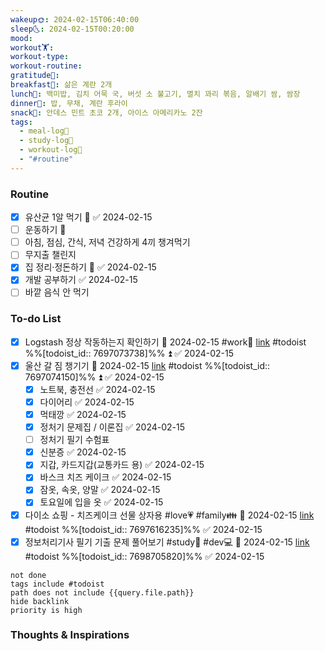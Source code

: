 ```yaml
---
wakeup🌞: 2024-02-15T06:40:00
sleep🌜: 2024-02-15T00:20:00
mood: 
workout🏋️: 
workout-type: 
workout-routine: 
gratitude🙏: 
breakfast🍳: 삶은 계란 2개
lunch🍚: 백미밥, 김치 어묵 국, 버섯 소 불고기, 멸치 꽈리 볶음, 알배기 쌈, 쌈장
dinner🥗: 밥, 무채, 계란 후라이
snack🍬: 안데스 민트 초코 2개, 아이스 아메리카노 2잔
tags:
  - meal-log📝
  - study-log📓
  - workout-log💪
  - "#routine"
---
```

### Routine 
- [x] 유산균 1알 먹기 🔼 ✅ 2024-02-15
- [ ] 운동하기 🔼
- [ ] 아침, 점심, 간식, 저녁 건강하게 4끼 챙겨먹기
- [ ] 무지출 챌린지 
- [x] 집 정리·정돈하기 🔼 ✅ 2024-02-15
- [x] 개발 공부하기 ✅ 2024-02-15
- [ ] 바깥 음식 안 먹기 

### To-do List 
- [x] Logstash 정상 작동하는지 확인하기 📅 2024-02-15 #work🏢 [link](https://todoist.com/showTask?id=7697073738) #todoist  %%[todoist_id:: 7697073738]%% ⏫ ✅ 2024-02-15
- [x] 울산 갈 짐 챙기기 📅 2024-02-15 [link](https://todoist.com/showTask?id=7697074150) #todoist  %%[todoist_id:: 7697074150]%% ⏫ ✅ 2024-02-15
	- [x] 노트북, 충전선 ✅ 2024-02-15
	- [x] 다이어리 ✅ 2024-02-15
	- [x] 먹태깡 ✅ 2024-02-15
	- [x] 정처기 문제집 / 이론집 ✅ 2024-02-15
	- [ ] 정처기 필기 수험표
	- [x] 신분증 ✅ 2024-02-15
	- [x] 지갑, 카드지갑(교통카드 용) ✅ 2024-02-15
	- [x] 바스크 치즈 케이크 ✅ 2024-02-15
	- [x] 잠옷, 속옷, 양말 ✅ 2024-02-15
	- [x] 토요일에 입을 옷 ✅ 2024-02-15
- [x] 다이소 쇼핑 - 치즈케이크 선물 상자용 #love💗 #family👪 📅 2024-02-15 [link](https://todoist.com/showTask?id=7697616235) #todoist  %%[todoist_id:: 7697616235]%% ✅ 2024-02-15
- [x] 정보처리기사 필기 기출 문제 풀어보기 #study📓 #dev💻 📅 2024-02-15 [link](https://todoist.com/showTask?id=7698705820) #todoist  %%[todoist_id:: 7698705820]%% ✅ 2024-02-15
```tasks
not done
tags include #todoist 
path does not include {{query.file.path}}
hide backlink
priority is high
```


### Thoughts & Inspirations
